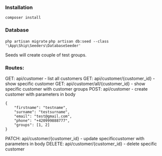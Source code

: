 ### Installation

`composer install`


### Database
`php artisan migrate`
`php artisan db:seed --class '\App\Ship\Seeders\DatabaseSeeder'`

Seeds will create couple of test groups.

### Routes:
GET: api/customer - list all customers
GET: api/customer/{customer_id} - show specific customer
GET: api/customer/all/{customer_id} - show specific customer with customer groups
POST: api/customer - create customer with parameters in body
```
{
	"firstname": "testname",
	"surname": "testsurname",
	"email": "test@gmail.com",
	"phone": "+420999888777",
	"groups": [1, 2]
}
```
PATCH: api/customer/{customer_id} - update specificcustomer with parameters in body
DELETE: api/customer/{customer_id} - delete specific customer
